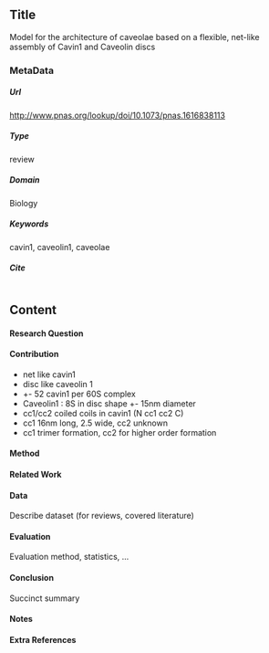 ## Title
Model for the architecture of caveolae based on a flexible, net-like assembly of Cavin1 and Caveolin discs
### MetaData
##### Url
http://www.pnas.org/lookup/doi/10.1073/pnas.1616838113
##### Type
review

##### Domain
Biology



##### Keywords
cavin1, caveolin1, caveolae

##### Cite

```LaTex


```
## Content
#### Research Question


#### Contribution
* net like cavin1
* disc like caveolin 1
* +- 52 cavin1 per 60S complex
* Caveolin1 : 8S in disc shape +- 15nm diameter
* cc1/cc2 coiled coils in cavin1 (N cc1 cc2 C)
* cc1 16nm long, 2.5 wide, cc2 unknown
* cc1 trimer formation, cc2 for higher order formation

#### Method


#### Related Work


#### Data
Describe dataset (for reviews, covered literature)

#### Evaluation
Evaluation method, statistics, ...

#### Conclusion
Succinct summary

#### Notes

#### Extra References
